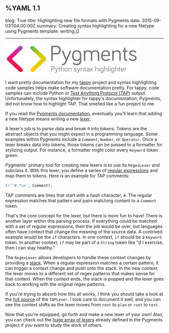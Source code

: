 %YAML 1.1
---
blog: True
title: Highlighting new file formats with Pygments
date: 2015-09-03T04:00:00Z
summary: Creating syntax highlighting for a new filetype using Pygments
template: writing.j2

---
<img class='book' src='pygments.png'>

I want pretty documentation for my [tappy][tappy] project
and syntax highlighting code samples helps make software documentation pretty.
For tappy,
code samples can include Python
or [Test Anything Protocol (TAP)][tap] output.
Unfortunately, the syntax highlighter for tappy's documentation, Pygments,
did not know how to highlight TAP.
That smelled like a fun project to me.

[tappy]: http://tappy.readthedocs.org/en/latest/
[tap]: http://testanything.org/

If you read the [Pygments documentation][pygments],
eventually you'll learn that adding a new filetype
means writing a new [*lexer*][lexer].

[pygments]: http://pygments.org/docs/
[lexer]: http://pygments.org/docs/lexerdevelopment/

A lexer's job is to parse data
and break it into tokens.
Tokens are the abstract objects that you might expect
in a programming language.
Some examples within Pygments include a `Comment`, `Number`, or `Operator`.
Once a lexer breaks data into tokens,
those tokens can be passed to a formatter
for stylizing output.
For instance,
a formatter might color every `Keyword` token green.

Pygments' primary tool for creating new lexers
is to use its `RegexLexer` and subclass it.
With this lexer,
you define a series of [regular expressions][regex]
and map them to tokens.
Here is an example for TAP comments:

[regex]: https://en.wikipedia.org/wiki/Regular_expression

```python
(r'^#.*\n', Comment),
```

TAP comments are lines that start with a hash character, `#`.
The regular expression matches that pattern
and pairs matching content to a `Comment` token.

That's the core concept for the lexer,
but there is more fun to have!
There is another layer within this parsing process.
If everything could be matched with a set of regular expressions,
then the job would be over,
but languages often have context
that change the meaning of the source data.
A contrived example would be the `if` characters.
In one context, `if` should be a `Keyword` token.
In another context, `if` may be part of a `String` token like
"*if* I exercise, then I can stay healthy."

The `RegexLexer` allows developers to handle these context changes
by providing a [stack][stack].
When a regular expression matches a certain pattern,
it can trigger a context change
and push onto the stack.
In the new context,
the lexer moves to a different set of regex patterns
that makes sense for that context.
When the context ends,
the stack is popped
and the lexer goes back to working with the original regex patterns.

[stack]: https://en.wikipedia.org/wiki/Stack_%28abstract_data_type%29

If you're trying to absorb how this all works,
I think you should take a look at the [full source][taplexer]
of the `TAPLexer`.
I took care to document it well,
and you can see the context shifts
as the lexer moves from `root` to `plan`
or `root` to `test`.

[taplexer]: https://github.com/mblayman/tappy/blob/master/tap/lexer.py

Now that you're equipped,
go forth and make a new lexer of your own!
Also, you can check out the [huge array of lexers][lexers]
already defined in the Pygments project
if you want to study the work of others.

[lexers]: http://pygments.org/docs/lexers/
